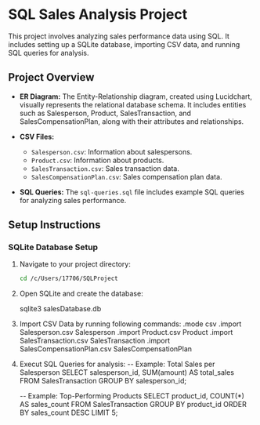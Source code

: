 # SQL Sales Analysis Project

This project involves analyzing sales performance data using SQL. It includes setting up a SQLite database, importing CSV data, and running SQL queries for analysis.

## Project Overview

- **ER Diagram:** The Entity-Relationship diagram, created using Lucidchart, visually represents the relational database schema. It includes entities such as Salesperson, Product, SalesTransaction, and SalesCompensationPlan, along with their attributes and relationships.

- **CSV Files:**
  - `Salesperson.csv`: Information about salespersons.
  - `Product.csv`: Information about products.
  - `SalesTransaction.csv`: Sales transaction data.
  - `SalesCompensationPlan.csv`: Sales compensation plan data.

- **SQL Queries:** The `sql-queries.sql` file includes example SQL queries for analyzing sales performance.

## Setup Instructions

### SQLite Database Setup

1. Navigate to your project directory:
   ```bash
   cd /c/Users/17706/SQLProject

2. Open SQLite and create the database:

    sqlite3 salesDatabase.db

3. Import CSV Data by running following commands:
     .mode csv
     .import Salesperson.csv Salesperson
    .import Product.csv Product
    .import SalesTransaction.csv SalesTransaction
    .import SalesCompensationPlan.csv SalesCompensationPlan

4. Execut SQL Queries for analysis:
     -- Example: Total Sales per Salesperson
      SELECT salesperson_id, SUM(amount) AS total_sales
      FROM SalesTransaction
      GROUP BY salesperson_id;

    -- Example: Top-Performing Products
    SELECT product_id, COUNT(*) AS sales_count
    FROM SalesTransaction
    GROUP BY product_id
    ORDER BY sales_count DESC
    LIMIT 5;
